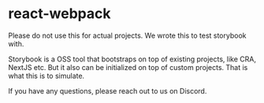 # react-webpack

Please do not use this for actual projects.
We wrote this to test storybook with.

Storybook is a OSS tool that bootstraps on top of existing projects, like CRA, NextJS etc.
But it also can be initialized on top of custom projects.
That is what this is to simulate.

If you have any questions, please reach out to us on Discord.